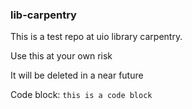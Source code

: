 ### lib-carpentry
This is a test repo at uio library carpentry.

Use this at your own risk

It will be deleted in a near future

Code block: `this is a code block`
